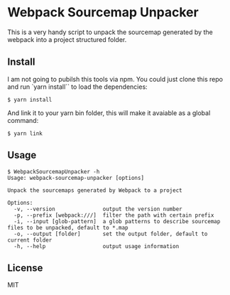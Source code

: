Webpack Sourcemap Unpacker
==========================

This is a very handy script to unpack the sourcemap generated by the webpack into a project structured folder.

Install
-------

I am not going to pubilsh this tools via npm. You could just clone this repo and run `yarn install`` to load the dependencies:

```
$ yarn install
```

And link it to your yarn bin folder, this will make it avaiable as a global command:
```
$ yarn link
```

Usage
-----

```
$ WebpackSourcemapUnpacker -h
Usage: webpack-sourcemap-unpacker [options]

Unpack the sourcemaps generated by Webpack to a project

Options:
  -v, --version               output the version number
  -p, --prefix [webpack:///]  filter the path with certain prefix
  -i, --input [glob-pattern]  a glob patterns to describe sourcemap files to be unpacked, default to *.map
  -o, --output [folder]       set the output folder, default to current folder
  -h, --help                  output usage information
```

License
-------

MIT
